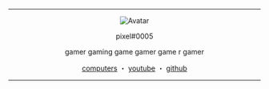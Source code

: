 ------
<p align="center">  
  <img src="https://blog.archive.org/wp-content/uploads/2016/10/underconstruction.gif" alt="Avatar">
</p>
<p align="center">
    pixel#0005
<p align="center">
gamer gaming game gamer game r gamer
<p align="center">
</p>
<p align="center">
<a href="https://discord.me/computers">computers</a>
    ・
    <a href="https://www.youtube.com/channel/UCmCmez_tgRxcdmMJ_5Lrgxg">youtube</a>
    ・
    <a href="https://github.com/pixeell">github</a>
</p>

<p align="center">  

-----
